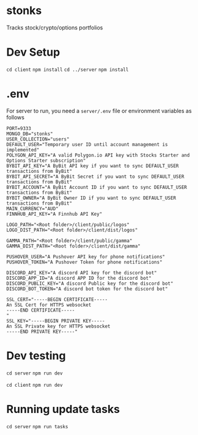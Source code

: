 # stonks
Tracks stock/crypto/options portfolios

# Dev Setup

`cd client`
`npm install`
`cd ../server`
`npm install`

# .env

For server to run, you need a `server/.env` file or environment variables as follows

```
PORT=9333
MONGO_DB="stonks"
USER_COLLECTION="users"
DEFAULT_USER="Temporary user ID until account management is implemented"
POLYGON_API_KEY="A valid Polygon.io API key with Stocks Starter and Options Starter subscription"
BYBIT_API_KEY="A ByBit API key if you want to sync DEFAULT_USER transactions from ByBit"
BYBIT_API_SECRET="A ByBit Secret if you want to sync DEFAULT_USER transactions from ByBit"
BYBIT_ACCOUNT="A ByBit Account ID if you want to sync DEFAULT_USER transactions from ByBit"
BYBIT_OWNER="A ByBit Owner ID if you want to sync DEFAULT_USER transactions from ByBit"
MAIN_CURRENCY="AUD"
FINNHUB_API_KEY="A Finnhub API Key"

LOGO_PATH="<Root folder>/client/public/logos"
LOGO_DIST_PATH="<Root folder>/client/dist/logos"

GAMMA_PATH="<Root folder>/client/public/gamma"
GAMMA_DIST_PATH="<Root folder>/client/dist/gamma"

PUSHOVER_USER="A Pushover API key for phone notifications"
PUSHOVER_TOKEN="A Pushover Token for phone notifications"

DISCORD_API_KEY="A discord API key for the discord bot"
DISCORD_APP_ID="A discord APP ID for the discord bot"
DISCORD_PUBLIC_KEY="A discord Public key for the discord bot"
DISCORD_BOT_TOKEN="A discord bot token for the discord bot"

SSL_CERT="-----BEGIN CERTIFICATE-----
An SSL Cert for HTTPS websocket
-----END CERTIFICATE-----
"
SSL_KEY="-----BEGIN PRIVATE KEY-----
An SSL Private key for HTTPS websocket
-----END PRIVATE KEY-----"
```

# Dev testing
`cd server`
`npm run dev`

`cd client`
`npm run dev`

# Running update tasks
`cd server`
`npm run tasks`


